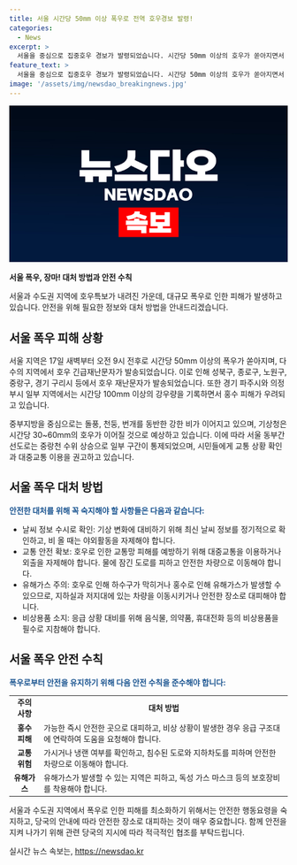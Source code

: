 ```yaml
---
title: 서울 시간당 50mm 이상 폭우로 전역 호우경보 발령!
categories:
  - News
excerpt: >
  서울을 중심으로 집중호우 경보가 발령되었습니다. 시간당 50mm 이상의 호우가 쏟아지면서 성북구, 종로구, 노원구, 중랑구, 경기 구리시 등에 긴급재난문자가 전송되었습니다. 서울과 경기 등 수도권과 강원내륙을 중심으로 돌풍, 천둥, 번개를 동반한 비가 강하게 쏟아지고 있으며, 오전 중 시간당 30~60mm의 호우가 예상되고 있습니다. 도로 통행이 중단된 구간도 있어 시민들은 교통 상황을 미리 확인하고 대중교통을 이용할 것을 권고받았습니다. #날씨 #폭우 #장마 #호우특보
feature_text: >
  서울을 중심으로 집중호우 경보가 발령되었습니다. 시간당 50mm 이상의 호우가 쏟아지면서 성북구, 종로구, 노원구, 중랑구, 경기 구리시 등에 긴급재난문자가 전송되었습니다. 서울과 경기 등 수도권과 강원내륙을 중심으로 돌풍, 천둥, 번개를 동반한 비가 강하게 쏟아지고 있으며, 오전 중 시간당 30~60mm의 호우가 예상되고 있습니다. 도로 통행이 중단된 구간도 있어 시민들은 교통 상황을 미리 확인하고 대중교통을 이용할 것을 권고받았습니다. #날씨 #폭우 #장마 #호우특보
image: '/assets/img/newsdao_breakingnews.jpg'
---
```


<p><img src="/assets/img/newsdao_breakingnews.jpg" alt="ontimetimes 속보" /></p>

<p><strong>서울 폭우, 장마! 대처 방법과 안전 수칙</strong></p>

<p>서울과 수도권 지역에 호우특보가 내려진 가운데, 대규모 폭우로 인한 피해가 발생하고 있습니다. 안전을 위해 필요한 정보와 대처 방법을 안내드리겠습니다.</p>

<p data-ke-size="size16"></p>

<h2 data-ke-size="size26">서울 폭우 피해 상황</h2>

<p>서울 지역은 17일 새벽부터 오전 9시 전후로 시간당 50mm 이상의 폭우가 쏟아지며, 다수의 지역에서 호우 긴급재난문자가 발송되었습니다. 이로 인해 성북구, 종로구, 노원구, 중랑구, 경기 구리시 등에서 호우 재난문자가 발송되었습니다. 또한 경기 파주시와 의정부시 일부 지역에서는 시간당 100mm 이상의 강우량을 기록하면서 홍수 피해가 우려되고 있습니다.</p>

<p>중부지방을 중심으로는 돌풍, 천둥, 번개를 동반한 강한 비가 이어지고 있으며, 기상청은 시간당 30~60mm의 호우가 이어질 것으로 예상하고 있습니다. 이에 따라 서울 동부간선도로는 중랑천 수위 상승으로 일부 구간이 통제되었으며, 시민들에게 교통 상황 확인과 대중교통 이용을 권고하고 있습니다.</p>

<p data-ke-size="size16"></p>

<h2 data-ke-size="size26">서울 폭우 대처 방법</h2>

<p><b><span style="color: #1a5490;">안전한 대처를 위해 꼭 숙지해야 할 사항들은 다음과 같습니다:</span></b></p>

<ul>
  <li>날씨 정보 수시로 확인: 기상 변화에 대비하기 위해 최신 날씨 정보를 정기적으로 확인하고, 비 올 때는 야외활동을 자제해야 합니다.</li>
  <li>교통 안전 확보: 호우로 인한 교통망 피해를 예방하기 위해 대중교통을 이용하거나 외출을 자제해야 합니다. 물에 잠긴 도로를 피하고 안전한 차량으로 이동해야 합니다.</li>
  <li>유해가스 주의: 호우로 인해 하수구가 막히거나 홍수로 인해 유해가스가 발생할 수 있으므로, 지하실과 저지대에 있는 차량을 이동시키거나 안전한 장소로 대피해야 합니다.</li>
  <li>비상용품 소지: 응급 상황 대비를 위해 음식물, 의약품, 휴대전화 등의 비상용품을 필수로 지참해야 합니다.</li>
</ul>

<p data-ke-size="size16"></p>

<h2 data-ke-size="size26">서울 폭우 안전 수칙</h2>

<p><b><span style="color: #1a5490;">폭우로부터 안전을 유지하기 위해 다음 안전 수칙을 준수해야 합니다:</span></b></p>

<table>
  <tr>
    <td style="text-align: center; height: 17px;"><b>주의 사항</b></td>
    <td style="text-align: center; height: 17px;"><b>대처 방법</b></td>
  </tr>
  <tr>
    <td style="text-align: center; height: 17px;"><b>홍수 피해</b></td>
    <td>가능한 즉시 안전한 곳으로 대피하고, 비상 상황이 발생한 경우 응급 구조대에 연락하여 도움을 요청해야 합니다.</td>
  </tr>
  <tr>
    <td style="text-align: center; height: 17px;"><b>교통 위험</b></td>
    <td>가시거나 냉랜 여부를 확인하고, 침수된 도로와 지하차도를 피하며 안전한 차량으로 이동해야 합니다.</td>
  </tr>
  <tr>
    <td style="text-align: center; height: 17px;"><b>유해가스</b></td>
    <td>유해가스가 발생할 수 있는 지역은 피하고, 독성 가스 마스크 등의 보호장비를 착용해야 합니다.</td>
  </tr>
</table>

<p data-ke-size="size16"></p>

<p>서울과 수도권 지역에서 폭우로 인한 피해를 최소화하기 위해서는 안전한 행동요령을 숙지하고, 당국의 안내에 따라 안전한 장소로 대피하는 것이 매우 중요합니다. 함께 안전을 지켜 나가기 위해 관련 당국의 지시에 따라 적극적인 협조를 부탁드립니다.</p>
실시간 뉴스 속보는, <a href="https://newsdao.kr" rel="dofollow">https://newsdao.kr</a>


